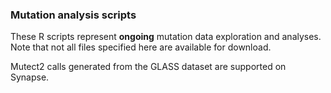 ### Mutation analysis scripts

These R scripts represent **ongoing** mutation data exploration and analyses. Note that not all files specified here are available for download.

Mutect2 calls generated from the GLASS dataset are supported on Synapse. 

